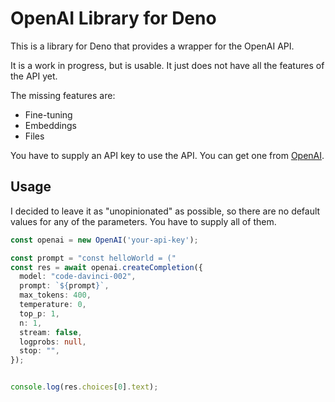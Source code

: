 # OpenAI Library for Deno

This is a library for Deno that provides a wrapper for the OpenAI API.

It is a work in progress, but is usable. It just does not have all the features of the API yet.

The missing features are:

* Fine-tuning
* Embeddings
* Files

You have to supply an API key to use the API. You can get one from [OpenAI](https://beta.openai.com/).


## Usage

I decided to leave it as "unopinionated" as possible, so there are no default values for any of the parameters. You have to supply all of them.

```ts
const openai = new OpenAI('your-api-key');

const prompt = "const helloWorld = ("
const res = await openai.createCompletion({
  model: "code-davinci-002",
  prompt: `${prompt}`,
  max_tokens: 400,
  temperature: 0,
  top_p: 1,
  n: 1,
  stream: false,
  logprobs: null,
  stop: "",
});


console.log(res.choices[0].text);
```
